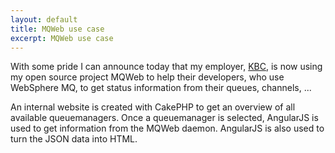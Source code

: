 ```yaml
---
layout: default
title: MQWeb use case
excerpt: MQWeb use case
---
```

With some pride I can announce today that my employer, [KBC](http://www.kbc.be), 
is now using my open source project MQWeb to help their developers, who use 
WebSphere MQ, to get status information from their queues, channels, ...
 
An internal website is created with CakePHP to get an overview of all available
queuemanagers. Once a queuemanager is selected, AngularJS is used to get
information from the MQWeb daemon. AngularJS is also used to turn the JSON data
into HTML.
